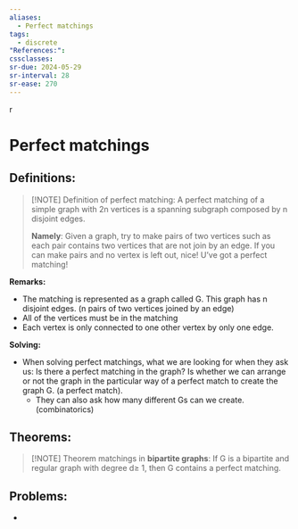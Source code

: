 ```yaml
---
aliases:
  - Perfect matchings
tags:
  - discrete
"References:": 
cssclasses: 
sr-due: 2024-05-29
sr-interval: 28
sr-ease: 270
---
```

r
# Perfect matchings
## Definitions: 

> [!NOTE] Definition of perfect matching: 
> A perfect matching of a simple graph with 2n vertices is a spanning subgraph composed by n disjoint edges. 
> 
> **Namely**: Given a graph, try to make pairs of two vertices such as each pair contains two vertices that are not join by an edge. If you can make pairs and no vertex is left out, nice! U’ve got a perfect matching!


**Remarks:** 
+ The matching is represented as a graph called G. This graph has n disjoint edges. (n pairs of two vertices joined by an edge)
+ All of the vertices must be in the matching 
+ Each vertex is only connected to one other vertex by only one edge. 

**Solving:**
+ When solving perfect matchings, what we are looking for when they ask us: Is there a perfect matching in the graph? Is whether we can arrange or not the graph  in the particular way of a perfect match to create the graph G. (a perfect match). 
	+ They can also ask how many different Gs can we create. (combinatorics)

## Theorems: 

> [!NOTE] Theorem matchings in **bipartite graphs**:
> If G is a bipartite and regular graph with degree d≥ 1, then G contains a perfect matching. 

## Problems: 
+ 